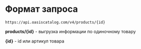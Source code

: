 # Формат запроса

```text
https://api.oasiscatalog.com/v4/products/{id}
```

**products/{id}** - выгрузка информации по одиночному товару

**{id}** - id или артикул товара

